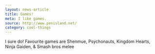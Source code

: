 ```yaml
---
layout: news-article
title: Games!
meta: I like games.
source: http://www.penisland.net/
category: cool-things
---
```


I sure do! Favourite games are Shenmue, Psychonauts, Kingdom Hearts, Ninja Gaiden, & Smash bros melee